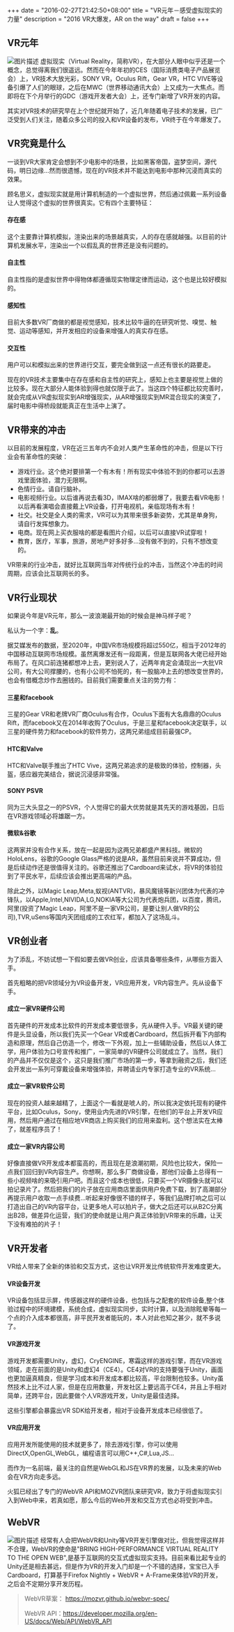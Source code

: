+++
date = "2016-02-27T21:42:50+08:00"
title = "VR元年－感受虚拟现实的力量"
description = "2016 VR大爆发，AR on the way"
draft = false
+++

## VR元年
![图片描述][1]
虚拟现实（Virtual Reality，简称VR），在大部分人眼中似乎还是一个概念，总觉得离我们很遥远。然而在今年年初的CES（国际消费类电子产品展览会）上，VR技术大放光彩，SONY VR，Oculus Rift，Gear VR，HTC VIVE等设备引爆了人们的眼球，之后在MWC（世界移动通讯大会）上又成为一大焦点。而即将在下个月举行的GDC（游戏开发者大会）上，还专门新增了VR开发的内容。

其实对VR技术的研究早在上个世纪就开始了，近几年随着电子技术的发展，已广泛受到人们关注，随着众多公司的投入和VR设备的发布，VR终于在今年爆发了。

## VR究竟是什么
一谈到VR大家肯定会想到不少电影中的场景，比如黑客帝国，盗梦空间，源代码，明日边缘...然而很遗憾，现在的VR技术并不能达到电影中那种沉浸而真实的效果。

顾名思义，虚拟现实就是用计算机制造的一个虚拟世界，然后通过佩戴一系列设备让人觉得这个虚拟的世界很真实。它有四个主要特征：
#### 存在感
这个主要靠计算机模拟，渲染出来的场景越真实，人的存在感就越强。以目前的计算机发展水平，渲染出一个以假乱真的世界还是没有问题的。
#### 自主性
自主性指的是虚拟世界中得物体都遵循现实物理定律而运动，这个也是比较好模拟的。
#### 感知性
目前大多数VR厂商做的都是视觉感知，技术比较牛逼的在研究听觉、嗅觉、触觉、运动等感知，并开发相应的设备来增强人的真实存在感。
#### 交互性
用户可以和模拟出来的世界进行交互，要完全做到这一点还有很长的路要走。

现在的VR技术主要集中在存在感和自主性的研究上，感知上也主要是视觉上做的比较多。现在大部分人能体验到得也就仅限于此了。当这四个特征都比较完善时，就会完成从VR虚拟现实到AR增强现实，从AR增强现实到MR混合现实的演变了，届时电影中得桥段就能真正在生活中上演了。


## VR带来的冲击
以目前的发展程度，VR在近三五年内不会对人类产生革命性的冲击，但是以下行业会有革命性的突破：
- 游戏行业。这个绝对要排第一个有木有！所有现实中体验不到的你都可以去游戏里面体验，潜力无限啊。
- 色情行业。请自行脑补。
- 电影视频行业。以后谁再说去看3D，IMAX啥的都弱爆了，我要去看VR电影！以后再看演唱会直接戴上VR设备，打开电视机，亲临现场有木有！
- 社交。社交是全人类的需求，VR可以为其带来很多新姿势，尤其是单身狗，请自行发挥想象力。
- 电商。现在网上买衣服啥的都是看图片介绍，以后可以直接VR试穿啦！
- 教育，医疗，军事，旅游，房地产好多好多...没有做不到的，只有不想改变的。

VR带来的行业冲击，就好比互联网当年对传统行业的冲击，当然这个冲击的时间周期，应该会比互联网长的多。

## VR行业现状
如果说今年是VR元年，那么一波浪潮最开始的时候会是神马样子呢？

私认为一个字：**乱**。

据艾媒发布的数据，至2020年，中国VR市场规模将超过550亿，相当于2012年的中国移动互联网市场规模。虽然离爆发还有一段距离，但是互联网各大佬已经开始布局了。在风口前连猪都想冲上去，更别说人了，近两年肯定会涌现出一大批VR公司，有大公司撑腰的，也有小公司不怕死的，有一股脑冲上去的想改变世界的，也会有借概念炒作去圈钱的。目前我们需要重点关注的势力有：

#### 三星和facebook
三星的Gear VR和老牌VR厂商Oculus有合作，Oculus下面有大名鼎鼎的Oculus Rift，而facebook又在2014年收购了Oculus，于是三星和facebook决定联手，以三星的硬件势力和facebook的软件势力，这两兄弟组成目前最强CP。

#### HTC和Valve
HTC和Valve联手推出了HTC Vive，这两兄弟追求的是极致的体验，控制器，头盔，感应器完美结合，据说沉浸感非常强。

#### SONY PSVR
同为三大头显之一的PSVR，个人觉得它的最大优势就是其先天的游戏基因，日后在VR游戏领域必将雄踞一方。

#### 微软&谷歌
这两家并没有合作关系，放在一起是因为这两兄弟都盛产黑科技。微软的HoloLens，谷歌的Google Glass严格的说是AR，虽然目前来说并不算成功，但是后续动作还是很值得关注的。谷歌还推出了Cardboard来试水，将VR的体验拉到了平民水平，后续应该会推出更高端的产品。

除此之外，以Magic Leap,Meta,蚁视(ANTVR)，暴风魔镜等新兴团体为代表的冲锋队，以Apple,Intel,NIVIDA,LG,NOKIA等大公司为代表炮兵团，以百度，腾讯，阿里(投资了Magic Leap，阿里不是一家VR公司，是要让别人做VR的公司),TVR,uSens等国内天团组成的工农红军，都加入了这场乱斗。

## VR创业者
为了添乱，不妨试想一下假如要去做VR创业，应该具备哪些条件，从哪些方面入手。

首先粗略的把VR领域分为VR设备开发，VR应用开发，VR内容生产。先从设备下手。

#### 成立一家VR硬件公司
首先硬件的开发成本比软件的开发成本要低很多，先从硬件入手。VR最关键的硬件是头显设备，所以我们先买一个Gear VR或者Cardboard，然后拆开看下内部构造和原理，然后自己仿造一个，修改一下外观，加上一些辅助设备，然后以人体工学，用户体验为口号宣传和推广，一家简单的VR硬件公司就成立了。当然，我们的产品并不仅仅是这个，这只是我们推广市场的第一步，等拿到融资之后，我们还会开发出一系列可穿戴设备来增强体验，并聘请业内专家打造专业的VR系统...

#### 成立一家VR软件公司
现在的投资人越来越精了，上面这个一看就是唬人的，所以我决定依托现有的硬件平台，比如Oculus，Sony，使用业内先进的VR引擎，在他们的平台上开发VR应用，然后用户通过在相应地VR商店上购买我们的应用来盈利。这个想法实在太棒了，就差程序员了！

#### 成立一家VR内容公司
好像直接做VR开发成本都蛮高的，而且现在是浪潮初期，风险也比较大，保险一点我们回归到VR内容生产。你想啊，那么多厂商做设备，那他们设备上总得有一些小视频啥的来吸引用户吧。而且这个成本也很低，只要买一个VR摄像头就可以拍记录片了。然后把我们的片子放在应用商店里面供用户免费下载，到了高潮部分再提示用户收取一点手续费...听起来好像很不错的样子，等我们品牌打响之后可以打造出自己的VR内容平台，让更多地人可以拍片子，做大之后还可以从B2C分离出B2B，做差异化运营，我们的使命就是让用户真正体验到VR带来的乐趣，让天下没有难拍的片子！

## VR开发者
VR给人带来了全新的体验和交互方式，这也让VR开发比传统软件开发难度更大。
#### VR设备开发
VR设备包括显示屏，传感器这样的硬件设备，也包括与之配套的软件设备,整个体验过程中的环境建模，系统合成，虚拟现实同步，实时计算，以及消除眩晕等每一个点的介入成本都很高，非平民开发者能玩的，本人对此也知之甚少，就不多说了。

#### VR游戏开发
游戏开发都需要Unity，虚幻，CryENGINE，寒霜这样的游戏引擎，而在VR游戏领域，走在前面的是Unity和虚幻4（CE4）。CE4对VR的支持要强于Unity，画面也更加逼真精良，但是学习成本和开发成本都比较高，平台限制也较多。Unity虽然技术上比不过人家，但是在应用数量，开发社区上要远高于CE4，并且上手相对简单，还跨平台，因此要做个人VR游戏开发，Unity是最佳选择。

这些引擎都会暴露出VR SDK给开发者，相对于设备开发成本已经很低了。

#### VR应用开发
应用开发所能使用的技术就更多了，除去游戏引擎，你可以使用DirectX,OpenGL,WebGL，编程语言可以用C++,C#,Lua,JS...

而作为一名前端，最关注的自然是WebGL和JS在VR界的发展，以及未来的Web会在VR方向走多远。

火狐已经出了专门的WebVR API和MOZVR团队来研究VR，致力于将虚拟现实引入到Web中来，若真如愿，那么今后的Web开发和交互方式也必将受到冲击。


## WebVR
![图片描述][2]
经常有人会把WebVR和Unity等VR开发引擎做对比，但我觉得这样并不合理，WebVR的使命是"BRING HIGH-PERFORMANCE VIRTUAL REALITY TO THE OPEN WEB",是基于互联网的交互式虚拟现实支持。目前来看比起专业的Unity还是相去甚远，但是作为VR的开发入门却是一个不错的选择，宝宝已入手Cardboard，打算基于Firefox Nightly + WebVR + A-Frame来体验VR的开发，之后会不定期分享开发历程。

> WebVR草案： https://mozvr.github.io/webvr-spec/
>
> WebVR API：https://developer.mozilla.org/en-US/docs/Web/API/WebVR_API


  [1]: //segmentfault.com/img/bVs3em
  [2]: //segmentfault.com/img/bVs3eo